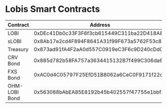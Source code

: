 # Lobis Smart Contracts

| Contract      | Address                                    |
| ------------- | ------------------------------------------ |
| LOBI          | 0xDEc41Db0c33F3F6f3cb615449C311ba22D418A8d |
| sLOBI         | 0x8Ab17e2cd4F894F8641A31f99F673a5762F53c8e |
| Treasury      | 0x873ad91fA4F2aA0d557C0919eC3F6c9D240cDd05 |
| CRV Bond      | 0x885d782b58FA757a3634415132B7f499C306da65 |
| FXS Bond      | 0xAC0d4C05797F25EfD51B8062a6CeC0F9171f22cB |
| OHM-LOBI Bond | 0x563068bAbEA85E8192b45b402557f47755e1bbf3 |
